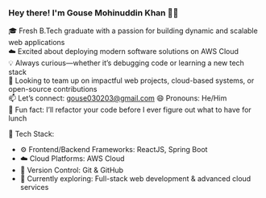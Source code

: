 ### Hey there! I'm Gouse Mohinuddin Khan 👨‍💻

🎓 Fresh B.Tech graduate with a passion for building dynamic and scalable web applications  
☁️ Excited about deploying modern software solutions on AWS Cloud  
💡 Always curious—whether it’s debugging code or learning a new tech stack  
🤝 Looking to team up on impactful web projects, cloud-based systems, or open-source contributions  
📫 Let’s connect: gouse030203@gmail.com 
😄 Pronouns: He/Him  
🍜 Fun fact: I’ll refactor your code before I ever figure out what to have for lunch

🧰 Tech Stack:
- ⚙️ Frontend/Backend Frameworks: ReactJS, Spring Boot  
- ☁️ Cloud Platforms: AWS Cloud  
- 🔄 Version Control: Git & GitHub  
- 🌱 Currently exploring: Full-stack web development & advanced cloud services
